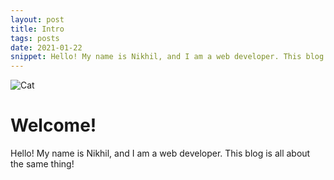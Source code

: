 ```yaml
---
layout: post
title: Intro
tags: posts
date: 2021-01-22
snippet: Hello! My name is Nikhil, and I am a web developer. This blog is all about ...
---
```


![Cat](https://placekitten.com/800/600)

# Welcome!

Hello! My name is Nikhil, and I am a web developer. This blog is all about the same thing!
